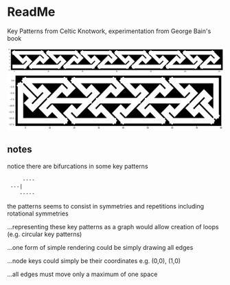 
# ReadMe

Key Patterns from Celtic Knotwork, experimentation from George Bain's book

![Key Pattern](https://raw.githubusercontent.com/ariejdl/key-patterns/master/images/pat1.png "Key Pattern")
![Key Pattern](https://raw.githubusercontent.com/ariejdl/key-patterns/master/images/pat3.png "Key Pattern")

## notes

notice there are bifurcations in some key patterns

```
     ----
 ---|
    -----
```

the patterns seems to consist in
symmetries and repetitions
including rotational symmetries

...representing these key patterns as a graph
would allow creation of loops (e.g. circular key patterns)

...one form of simple rendering could be simply drawing all edges

...node keys could simply be their coordinates
e.g. (0,0), (1,0)

...all edges must move only a maximum of one space
